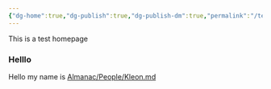 ```yaml
---
{"dg-home":true,"dg-publish":true,"dg-publish-dm":true,"permalink":"/test-homepage/","tags":["gardenEntry"],"dgPassFrontmatter":true}
---
```


This is a test homepage
<h3><span>Helllo</span></h3><p><span>Hello my name is <a data-href="Almanac/People/Kleon.md" href="Almanac/People/Kleon.md" class="internal-link" target="_blank" rel="noopener nofollow">Almanac/People/Kleon.md</a></span></p>